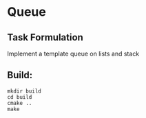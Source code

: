 # Queue

## Task Formulation

Implement a template queue on lists and stack

## Build:

```
mkdir build
cd build
cmake ..
make
```